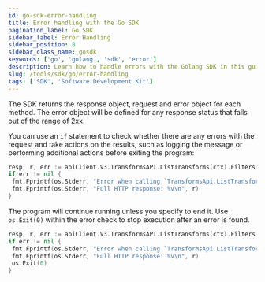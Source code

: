```yaml
---
id: go-sdk-error-handling
title: Error handling with the Go SDK
pagination_label: Go SDK
sidebar_label: Error Handling
sidebar_position: 8
sidebar_class_name: gosdk
keywords: ['go', 'golang', 'sdk', 'error']
description: Learn how to handle errors with the Golang SDK in this guide.
slug: /tools/sdk/go/error-handling
tags: ['SDK', 'Software Development Kit']
---
```


The SDK returns the response object, request and error object for each method. The error object will be defined for any response status that falls out of the range of 2xx.

You can use an `if` statement to check whether there are any errors with the request and take actions on the results, such as logging the message or performing additional actions before exiting the program:

```go
resp, r, err := apiClient.V3.TransformsAPI.ListTransforms(ctx).Filters("This is an incorrect string").Execute()
if err != nil {
 fmt.Fprintf(os.Stderr, "Error when calling `TransformsApi.ListTransforms``: %v\n", err)
 fmt.Fprintf(os.Stderr, "Full HTTP response: %v\n", r)
}
```

The program will continue running unless you specify to end it. Use `os.Exit(0)` within the error check to stop execution after an error is found.

```go
resp, r, err := apiClient.V3.TransformsAPI.ListTransforms(ctx).Filters("This is an incorrect string").Execute()
if err != nil {
 fmt.Fprintf(os.Stderr, "Error when calling `TransformsApi.ListTransforms``: %v\n", err)
 fmt.Fprintf(os.Stderr, "Full HTTP response: %v\n", r)
 os.Exit(0)
}
```
